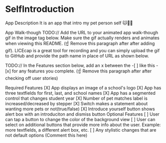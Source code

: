 # SelfIntroduction

App Description
It is an app that intro my pet person self 🐱🥰🥰

App Walk-though
TODO:// Add the URL to your animated app walk-though gif in the image tag below. Make sure the gif actually renders and animates when viewing this README. (☝️ Remove this paragraph after after adding gif). LICEcap is a great tool for recording and you can simply upload the gif to GitHub and provide the path name in place of URL as shown below.

TODO:// In the Features section below, add an x between the -[ ] like this - [x] for any features you complete. (☝️ Remove this paragraph after after checking off user stories)

Required Features
[X] App displays an image of a school's logo
[X] App has three textfields for first, last, and school names
[X] App has a segmented control that changes student year
[X] Number of pet matches label is increased/decreased by stepper
[X] Switch makes a statement about wanting more pets or not(true/false)
[X] Introduce yourself button shows alert box with an introduciton and dismiss button
Optional Features
[ ] User can tap a button to change the color of the background view
[ ] User can select on additional buttons that provide more info about the user. Example: more textfields, a different alert box, etc.
[ ] Any stylistic changes that are not default options (Comment this here)
